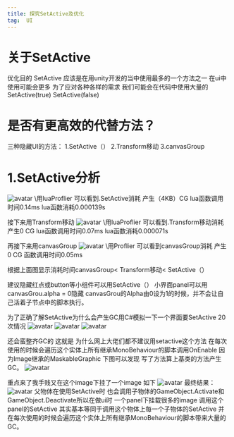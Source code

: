```yaml
---
title: 探究SetActive及优化
tag:  UI
---
```

# 关于SetActive 
优化目的
SetActive 应该是在用unity开发的当中使用最多的一个方法之一 在ui中使用可能会更多 为了应对各种各样的需求 我们可能会在代码中使用大量的 SetActive(true) SetActive(false)
<!-- more -->
# 是否有更高效的代替方法？
三种隐藏UI的方法：
1.SetActive（）
2.Transform移动
3.canvasGroup 

 
# 1.SetActive分析
 ![avatar](/assets/img/UI_3.jpg)
\\用luaProflier 可以看到.SetActive消耗 产生（4KB）CG  lua函数调用时间0.14ms lua函数消耗0.000139s

接下来用Transform移动
![avatar](/assets/img/UI_4.jpg)
\\用luaProflier 可以看到.Transform移动消耗 产生0 CG  lua函数调用时间0.07ms lua函数消耗0.000071s


再接下来用canvasGroup 
![avatar](/assets/img/UI_5.jpg)
\\用Proflier 可以看到canvasGroup消耗 产生0 CG  函数调用时间0.05ms 

根据上面图显示消耗时间canvasGroup< Transform移动< SetActive（）

建议隐藏红点或button等小组件可以用SetActive（）
小界面panel可以用canvasGrou.alpha = 0隐藏
canvasGrou的Alpha由0设为1的时候，并不会让自己活着子节点中的脚本执行。


为了正确了解SetActive为什么会产生GC用C#模拟一下一个界面要SetActive 20次情况
![avatar](/assets/img/UI_6.png)
![avatar](/assets/img/UI_7.png)
![avatar](/assets/img/UI_8.png)
 
还会蛮整齐GC的 这就是 为什么网上大佬们都不建议用setactive这个方法 在每次使用的时候会遍历这个实体上所有继承MonoBehaviour的脚本调用OnEnable 因为Image继承的MaskableGraphic 下图可以发现 写了方法算上基类的方法产生GC。
![avatar](/assets/img/UI_9.png)
 
重点来了我手贱又在这个image下挂了一个image 如下
![avatar](/assets/img/UI_10.png)
最终结果：
![avatar](/assets/img/UI_11.png)
父物体在使用SetActive时 也会调用子物体的GameObject.Activate和GameObject.Deactivate所以在做ui时 一个panel下挂载很多的image 调用这个panel的SetActive 其实基本等同于调用这个物体上每一个子物体的SetActive 并在每次使用的时候会遍历这个实体上所有继承MonoBehaviour的脚本带来大量的GC。




